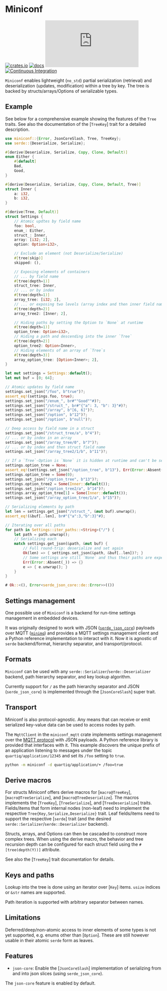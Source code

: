 # Miniconf

[![crates.io](https://img.shields.io/crates/v/miniconf.svg)](https://crates.io/crates/miniconf)
[![docs](https://docs.rs/miniconf/badge.svg)](https://docs.rs/miniconf)
[![QUARTIQ Matrix Chat](https://img.shields.io/matrix/quartiq:matrix.org)](https://matrix.to/#/#quartiq:matrix.org)
[![Continuous Integration](https://github.com/vertigo-designs/miniconf/workflows/Continuous%20Integration/badge.svg)](https://github.com/quartiq/miniconf/actions)

`Miniconf` enables lightweight (`no_std`) partial serialization (retrieval) and deserialization
(updates, modification) within a tree by key. The tree is backed by
structs/arrays/Options of serializable types.

## Example

See below for a comprehensive example showing the features of the `Tree` traits.
See also the documentation of the [`TreeKey`] trait for a detailed description.

```rust
use miniconf::{Error, JsonCoreSlash, Tree, TreeKey};
use serde::{Deserialize, Serialize};

#[derive(Deserialize, Serialize, Copy, Clone, Default)]
enum Either {
    #[default]
    Bad,
    Good,
}

#[derive(Deserialize, Serialize, Copy, Clone, Default, Tree)]
struct Inner {
    a: i32,
    b: i32,
}

#[derive(Tree, Default)]
struct Settings {
    // Atomic updtes by field name
    foo: bool,
    enum_: Either,
    struct_: Inner,
    array: [i32; 2],
    option: Option<i32>,

    // Exclude an element (not Deserialize/Serialize)
    #[tree(skip)]
    skipped: (),

    // Exposing elements of containers
    // ... by field name
    #[tree(depth=1)]
    struct_tree: Inner,
    // ... or by index
    #[tree(depth=1)]
    array_tree: [i32; 2],
    // ... or exposing two levels (array index and then inner field name)
    #[tree(depth=2)]
    array_tree2: [Inner; 2],

    // Hiding paths by setting the Option to `None` at runtime
    #[tree(depth=1)]
    option_tree: Option<i32>,
    // Hiding a path and descending into the inner `Tree`
    #[tree(depth=2)]
    option_tree2: Option<Inner>,
    // Hiding elements of an array of `Tree`s
    #[tree(depth=3)]
    array_option_tree: [Option<Inner>; 2],
}

let mut settings = Settings::default();
let mut buf = [0; 64];

// Atomic updates by field name
settings.set_json("/foo", b"true")?;
assert_eq!(settings.foo, true);
settings.set_json("/enum_", br#""Good""#)?;
settings.set_json("/struct_", br#"{"a": 3, "b": 3}"#)?;
settings.set_json("/array", b"[6, 6]")?;
settings.set_json("/option", b"12")?;
settings.set_json("/option", b"null")?;

// Deep access by field name in a struct
settings.set_json("/struct_tree/a", b"4")?;
// ... or by index in an array
settings.set_json("/array_tree/0", b"7")?;
// ... or by index and then struct field name
settings.set_json("/array_tree2/1/b", b"11")?;

// If a `Tree`-Option is `None` it is hidden at runtime and can't be serialized/deserialized.
settings.option_tree = None;
assert_eq!(settings.set_json("/option_tree", b"13"), Err(Error::Absent(1)));
settings.option_tree = Some(0);
settings.set_json("/option_tree", b"13")?;
settings.option_tree2 = Some(Inner::default());
settings.set_json("/option_tree2/a", b"14")?;
settings.array_option_tree[1] = Some(Inner::default());
settings.set_json("/array_option_tree/1/a", b"15")?;

// Serializing elements by path
let len = settings.get_json("/struct_", &mut buf).unwrap();
assert_eq!(&buf[..len], br#"{"a":3,"b":3}"#);

// Iterating over all paths
for path in Settings::iter_paths::<String>("/") {
    let path = path.unwrap();
    // Serializing each
    match settings.get_json(&path, &mut buf) {
        // Full round-trip: deserialize and set again
        Ok(len) => { settings.set_json(&path, &buf[..len])?; }
        // Some settings are still `None` and thus their paths are expected to be absent
        Err(Error::Absent(_)) => {}
        e => { e.unwrap(); }
    }
}

# Ok::<(), Error<serde_json_core::de::Error>>(())
```

## Settings management

One possible use of `Miniconf` is a backend for run-time settings management in embedded devices.

It was originally designed to work with JSON ([`serde_json_core`](https://docs.rs/serde-json-core))
payloads over MQTT ([`minimq`](https://docs.rs/minimq)) and provides a MQTT settings management
client and a Python reference implementation to interact with it. Now it is agnostic of
`serde` backend/format, hierarchy separator, and transport/protocol.

## Formats

`Miniconf` can be used with any `serde::Serializer`/`serde::Deserializer` backend, path
hierarchy separator, and key lookup algorithm.

Currently support for `/` as the path hierarchy separator and JSON (`serde_json_core`) is implemented
through the [`JsonCoreSlash`] super trait.

## Transport

Miniconf is also protocol-agnostic. Any means that can receive or emit serialized key-value data
can be used to access nodes by path.

The `MqttClient` in the `miniconf_mqtt` crate implements settings management over the [MQTT
protocol](https://mqtt.org) with JSON payloads. A Python reference library is provided that
interfaces with it. This example discovers the unique prefix of an application listening to messages
under the topic `quartiq/application/12345` and set its `/foo` setting to `true`.

```sh
python -m miniconf -d quartiq/application/+ /foo=true
```

## Derive macros

For structs Miniconf offers derive macros for [`macro@TreeKey`], [`macro@TreeSerialize`], and [`macro@TreeDeserialize`].
The macros implements the [`TreeKey`], [`TreeSerialize`], and [`TreeDeserialize`] traits.
Fields/items that form internal nodes (non-leaf) need to implement the respective `Tree{Key,Serialize,Deserialize}` trait.
Leaf fields/items need to support the respective [`serde`] trait (and the desired `serde::Serializer`/`serde::Deserializer`
backend).

Structs, arrays, and Options can then be cascaded to construct more complex trees.
When using the derive macro, the behavior and tree recursion depth can be configured for each
struct field using the `#[tree(depth(Y))]` attribute.

See also the [`TreeKey`] trait documentation for details.

## Keys and paths

Lookup into the tree is done using an iterator over [`Key`] items. `usize` indices or `&str` names are supported.

Path iteration is supported with arbitrary separator between names.

## Limitations

Deferred/deep/non-atomic access to inner elements of some types is not yet supported, e.g. enums
other than [`Option`]. These are still however usable in their atomic `serde` form as leaves.

## Features

* `json-core`: Enable the [`JsonCoreSlash`] implementation of serializing from and
  into json slices (using `serde_json_core`).

The `json-core` feature is enabled by default.
